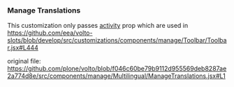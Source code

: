 ### Manage Translations

This customization only passes [activity](https://github.com/eea/volto-slots/blob/develop/src/customizations/components/theme/ContactForm/ContactForm.jsx#L225) prop which are used in https://github.com/eea/volto-slots/blob/develop/src/customizations/components/manage/Toolbar/Toolbar.jsx#L444

original file: https://github.com/plone/volto/blob/f046c60be79b9112d955569deb8287ae2a774d8e/src/components/manage/Multilingual/ManageTranslations.jsx#L1
